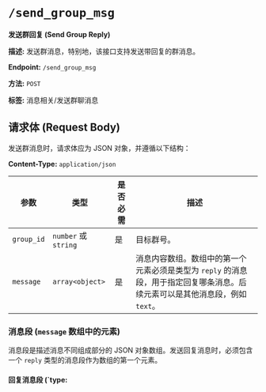 # `/send_group_msg`

**发送群回复 (Send Group Reply)**

**描述:**
发送群消息，特别地，该接口支持发送带回复的群消息。

**Endpoint:** `/send_group_msg`

**方法:** `POST`

**标签:** 消息相关/发送群聊消息

## 请求体 (Request Body)

发送群消息时，请求体应为 JSON 对象，并遵循以下结构：

**Content-Type:** `application/json`

| 参数      | 类型                          | 是否必需 | 描述                                                                                                                             |
| --------- | ----------------------------- | -------- | -------------------------------------------------------------------------------------------------------------------------------- |
| `group_id` | `number` 或 `string`          | 是       | 目标群号。                                                                                                                         |
| `message` | `array<object>`             | 是       | 消息内容数组。数组中的第一个元素必须是类型为 `reply` 的消息段，用于指定回复哪条消息。后续元素可以是其他消息段，例如 `text`。 |

### 消息段 (`message` 数组中的元素)

消息段是描述消息不同组成部分的 JSON 对象数组。发送回复消息时，必须包含一个 `reply` 类型的消息段作为数组的第一个元素。

#### 回复消息段 (`type: 